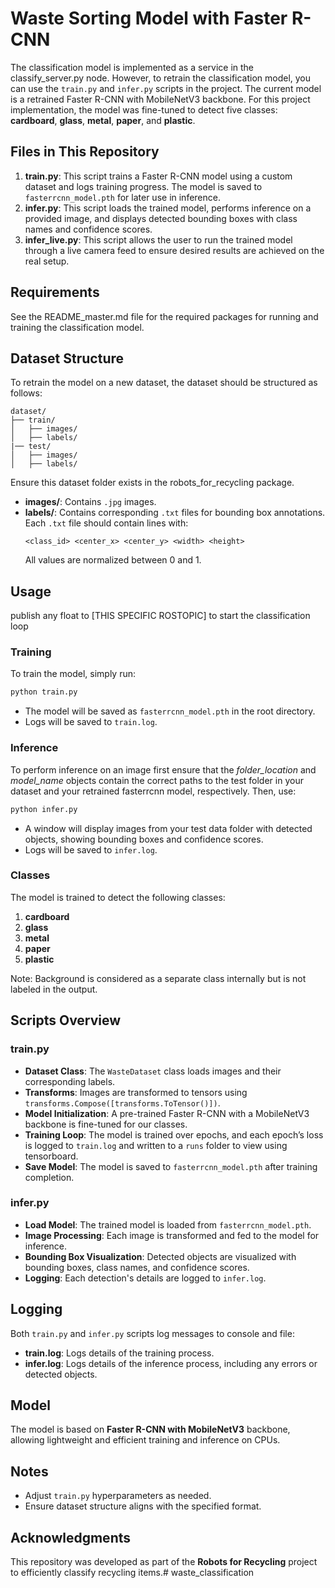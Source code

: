 
# Waste Sorting Model with Faster R-CNN

The classification model is implemented as a service in the classify_server.py node. However, to retrain the classification model, you can use the `train.py` and `infer.py` scripts in the project. The current model is a retrained Faster R-CNN with MobileNetV3 backbone. For this project implementation, the model was fine-tuned to detect five classes: **cardboard**, **glass**, **metal**, **paper**, and **plastic**.

## Files in This Repository

1. **train.py**: This script trains a Faster R-CNN model using a custom dataset and logs training progress. The model is saved to `fasterrcnn_model.pth` for later use in inference.
2. **infer.py**: This script loads the trained model, performs inference on a provided image, and displays detected bounding boxes with class names and confidence scores.
3. **infer_live.py**: This script allows the user to run the trained model through a live camera feed to ensure desired results are achieved on the real setup.

## Requirements

See the README_master.md file for the required packages for running and training the classification model.

## Dataset Structure

To retrain the model on a new dataset, the dataset should be structured as follows:
```
dataset/
├── train/
│   ├── images/
│   ├── labels/
|── test/
│   ├── images/
│   ├── labels/
```
Ensure this dataset folder exists in the robots_for_recycling package.

- **images/**: Contains `.jpg` images.
- **labels/**: Contains corresponding `.txt` files for bounding box annotations. Each `.txt` file should contain lines with:
  ```
  <class_id> <center_x> <center_y> <width> <height>
  ```
  All values are normalized between 0 and 1.

## Usage
publish any float  to [THIS SPECIFIC ROSTOPIC] to start the classification loop

### Training

To train the model, simply run:
```bash
python train.py
```
- The model will be saved as `fasterrcnn_model.pth` in the root directory.
- Logs will be saved to `train.log`.

### Inference

To perform inference on an image first ensure that the *folder_location* and *model_name* objects contain the correct paths to the test folder in your dataset and your retrained fasterrcnn model, respectively. Then, use:
```bash
python infer.py
```
- A window will display images from your test data folder with detected objects, showing bounding boxes and confidence scores.
- Logs will be saved to `infer.log`.

### Classes

The model is trained to detect the following classes:
1. **cardboard**
2. **glass**
3. **metal**
4. **paper**
5. **plastic**

Note: Background is considered as a separate class internally but is not labeled in the output.

## Scripts Overview

### train.py

- **Dataset Class**: The `WasteDataset` class loads images and their corresponding labels.
- **Transforms**: Images are transformed to tensors using `transforms.Compose([transforms.ToTensor()])`.
- **Model Initialization**: A pre-trained Faster R-CNN with a MobileNetV3 backbone is fine-tuned for our classes.
- **Training Loop**: The model is trained over epochs, and each epoch’s loss is logged to `train.log` and written to a `runs` folder to view using tensorboard.
- **Save Model**: The model is saved to `fasterrcnn_model.pth` after training completion.

### infer.py

- **Load Model**: The trained model is loaded from `fasterrcnn_model.pth`.
- **Image Processing**: Each image is transformed and fed to the model for inference.
- **Bounding Box Visualization**: Detected objects are visualized with bounding boxes, class names, and confidence scores.
- **Logging**: Each detection's details are logged to `infer.log`.

## Logging

Both `train.py` and `infer.py` scripts log messages to console and file:
- **train.log**: Logs details of the training process.
- **infer.log**: Logs details of the inference process, including any errors or detected objects.

## Model

The model is based on **Faster R-CNN with MobileNetV3** backbone, allowing lightweight and efficient training and inference on CPUs.

## Notes

- Adjust `train.py` hyperparameters as needed.
- Ensure dataset structure aligns with the specified format.

## Acknowledgments

This repository was developed as part of the **Robots for Recycling** project to efficiently classify recycling items.# waste_classification
